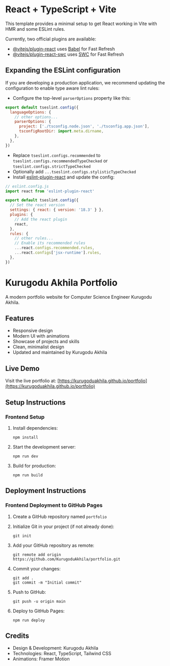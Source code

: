# React + TypeScript + Vite

This template provides a minimal setup to get React working in Vite with HMR and some ESLint rules.

Currently, two official plugins are available:

- [@vitejs/plugin-react](https://github.com/vitejs/vite-plugin-react/blob/main/packages/plugin-react/README.md) uses [Babel](https://babeljs.io/) for Fast Refresh
- [@vitejs/plugin-react-swc](https://github.com/vitejs/vite-plugin-react-swc) uses [SWC](https://swc.rs/) for Fast Refresh

## Expanding the ESLint configuration

If you are developing a production application, we recommend updating the configuration to enable type aware lint rules:

- Configure the top-level `parserOptions` property like this:

```js
export default tseslint.config({
  languageOptions: {
    // other options...
    parserOptions: {
      project: ['./tsconfig.node.json', './tsconfig.app.json'],
      tsconfigRootDir: import.meta.dirname,
    },
  },
})
```

- Replace `tseslint.configs.recommended` to `tseslint.configs.recommendedTypeChecked` or `tseslint.configs.strictTypeChecked`
- Optionally add `...tseslint.configs.stylisticTypeChecked`
- Install [eslint-plugin-react](https://github.com/jsx-eslint/eslint-plugin-react) and update the config:

```js
// eslint.config.js
import react from 'eslint-plugin-react'

export default tseslint.config({
  // Set the react version
  settings: { react: { version: '18.3' } },
  plugins: {
    // Add the react plugin
    react,
  },
  rules: {
    // other rules...
    // Enable its recommended rules
    ...react.configs.recommended.rules,
    ...react.configs['jsx-runtime'].rules,
  },
})
```

# Kurugodu Akhila Portfolio

A modern portfolio website for Computer Science Engineer Kurugodu Akhila.

## Features

- Responsive design
- Modern UI with animations
- Showcase of projects and skills
- Clean, minimalist design
- Updated and maintained by Kurugodu Akhila

## Live Demo

Visit the live portfolio at: [https://kurugoduakhila.github.io/portfolio](https://kurugoduakhila.github.io/portfolio)

## Setup Instructions

### Frontend Setup

1. Install dependencies:
   ```
   npm install
   ```

2. Start the development server:
   ```
   npm run dev
   ```

3. Build for production:
   ```
   npm run build
   ```

## Deployment Instructions

### Frontend Deployment to GitHub Pages

1. Create a GitHub repository named `portfolio`

2. Initialize Git in your project (if not already done):
   ```
   git init
   ```

3. Add your GitHub repository as remote:
   ```
   git remote add origin https://github.com/KurugoduAkhila/portfolio.git
   ```

4. Commit your changes:
   ```
   git add .
   git commit -m "Initial commit"
   ```

5. Push to GitHub:
   ```
   git push -u origin main
   ```

6. Deploy to GitHub Pages:
   ```
   npm run deploy
   ```

## Credits

- Design & Development: Kurugodu Akhila
- Technologies: React, TypeScript, Tailwind CSS
- Animations: Framer Motion
